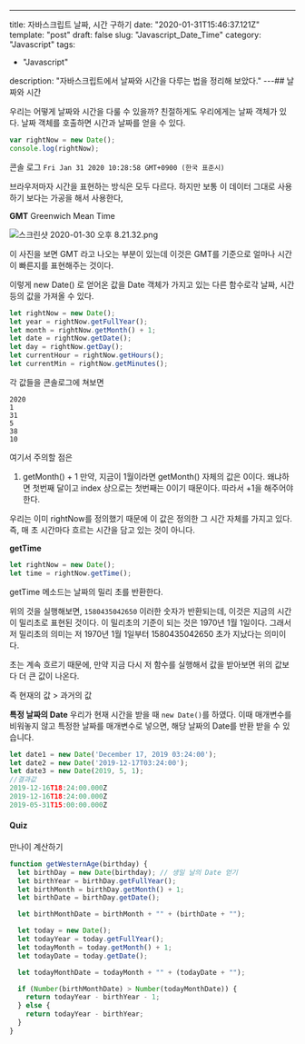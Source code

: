 ---
title: 자바스크립트 날짜, 시간 구하기
date: "2020-01-31T15:46:37.121Z"
template: "post"
draft: false
slug: "Javascript_Date_Time"
category: "Javascript"
tags:
  - "Javascript"

description: "자바스크립트에서 날짜와 시간을 다루는 법을 정리해 보았다."
---## 날짜와 시간

우리는 어떻게 날짜와 시간을 다룰 수 있을까? 친절하게도 우리에게는 날짜 객체가 있다.
날짜 객체를 호출하면 시간과 날짜를 얻을 수 있다.

```js
var rightNow = new Date();
console.log(rightNow);
```

콘솔 로그
`Fri Jan 31 2020 10:28:58 GMT+0900 (한국 표준시)`

브라우저마자 시간을 표현하는 방식은 모두 다르다.
하지만 보통 이 데이터 그대로 사용하기 보다는 가공을 해서 사용한다,

**GMT**
Greenwich Mean Time

![스크린샷 2020-01-30 오후 8.21.32.png](https://images.velog.io/post-images/carminchameleon/92a5d350-43c9-11ea-beda-1b627b9f2b39/-2020-01-30-8.21.32.png)

이 사진을 보면 GMT 라고 나오는 부분이 있는데 이것은 GMT를 기준으로 얼마나 시간이 빠른지를 표현해주는 것이다.

이렇게 new Date() 로 얻어온 값을 Date 객체가 가지고 있는 다른 함수로각 날짜, 시간 등의 값을 가져올 수 있다.

```js
let rightNow = new Date();
let year = rightNow.getFullYear();
let month = rightNow.getMonth() + 1;
let date = rightNow.getDate();
let day = rightNow.getDay();
let currentHour = rightNow.getHours();
let currentMin = rightNow.getMinutes();
```

각 값들을 콘솔로그에 쳐보면

```2020-01-31T01:39:41.071Z
2020
1
31
5
38
10
```

여기서 주의할 점은

1. getMonth() + 1
   만약, 지금이 1월이라면 getMonth() 자체의 값은 0이다.
   왜냐하면 첫번째 달이고 index 상으로는 첫번째는 0이기 때문이다.
   따라서 +1을 해주어야 한다.

우리는 이미 rightNow를 정의했기 때문에 이 값은 정의한 그 시간 자체를 가지고 있다. 즉, 매 초 시간마다 흐르는 시간을 담고 있는 것이 아니다.

**getTime**

```js
let rightNow = new Date();
let time = rightNow.getTime();
```

getTime 메소드는 날짜의 밀리 초를 반환한다.

위의 것을 실행해보면,
`1580435042650`
이러한 숫자가 반환되는데, 이것은 지금의 시간이 밀리초로 표현된 것이다.
이 밀리초의 기준이 되는 것은 1970년 1월 1일이다.
그래서 저 밀리초의 의미는 저 1970년 1월 1일부터 1580435042650 초가 지났다는 의미이다.

초는 계속 흐르기 때문에, 만약 지금 다시 저 함수를 실행해서 값을 받아보면 위의 값보다 더 큰 값이 나온다.

즉 현재의 값 > 과거의 값

**특정 날짜의 Date**
우리가 현재 시간을 받을 때 `new Date()`를 하였다. 이때 매개변수를 비워놓지 않고 특정한 날짜를 매개변수로 넣으면, 해당 날짜의 Date를 반환 받을 수 있습니다.

```js
let date1 = new Date('December 17, 2019 03:24:00');
let date2 = new Date('2019-12-17T03:24:00');
let date3 = new Date(2019, 5, 1);
//결과값
2019-12-16T18:24:00.000Z
2019-12-16T18:24:00.000Z
2019-05-31T15:00:00.000Z
```

#### Quiz

만나이 계산하기

```js
function getWesternAge(birthday) {
  let birthDay = new Date(birthday); // 생일 날의 Date 얻기
  let birthYear = birthDay.getFullYear();
  let birthMonth = birthDay.getMonth() + 1;
  let birthDate = birthDay.getDate();

  let birthMonthDate = birthMonth + "" + (birthDate + "");

  let today = new Date();
  let todayYear = today.getFullYear();
  let todayMonth = today.getMonth() + 1;
  let todayDate = today.getDate();

  let todayMonthDate = todayMonth + "" + (todayDate + "");

  if (Number(birthMonthDate) > Number(todayMonthDate)) {
    return todayYear - birthYear - 1;
  } else {
    return todayYear - birthYear;
  }
}
```

